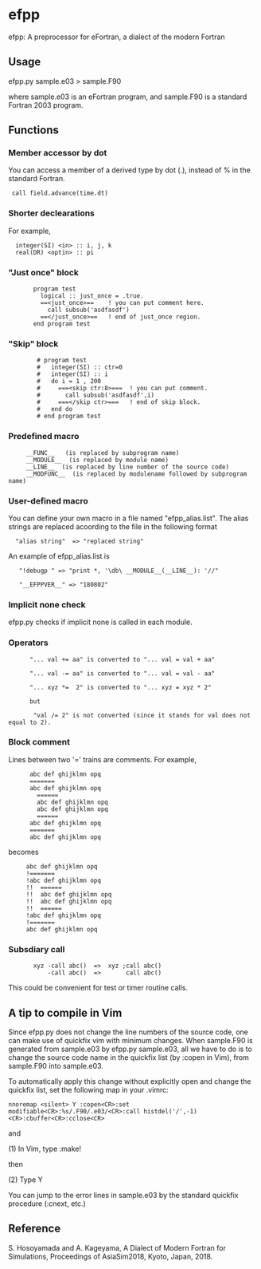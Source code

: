 # efpp
efpp: A preprocessor for eFortran, a dialect of the modern Fortran


## Usage
efpp.py sample.e03 > sample.F90

where sample.e03 is an eFortran program, and
sample.F90 is a standard Fortran 2003 program.

## Functions


### Member accessor by dot

You can access a member of a derived type by dot (.), instead of % in the standard Fortran.

```
 call field.advance(time.dt)
```

### Shorter declearations

For example, 

```
  integer(SI) <in> :: i, j, k
  real(DR) <optin> :: pi
```


### "Just once" block

```
       program test
         logical :: just_once = .true.
         ==<just_once>==    ! you can put comment here.
           call subsub('asdfasdf')
         ==</just_once>==   ! end of just_once region.
       end program test
```

### "Skip" block

```
        # program test
        #   integer(SI) :: ctr=0
        #   integer(SI) :: i
        #   do i = 1 , 200
        #     ===<skip ctr:8>===  ! you can put comment.
        #       call subsub('asdfasdf',i)
        #     ===</skip ctr>===   ! end of skip block.
        #   end do
        # end program test
```

### Predefined macro

```
     __FUNC__   (is replaced by subprogram name)
     __MODULE__  (is replaced by module name)
     __LINE__  (is replaced by line number of the source code)
     __MODFUNC__  (is replaced by modulename followed by subprogram name)
```

### User-defined macro

You can define your own macro in a file named "efpp_alias.list". The alias strings are replaced acoording to the file in the following format

```
  "alias string"  => "replaced string"
```

An example of efpp_alias.list is

```
   "!debugp " => "print *, '\db\ __MODULE__(__LINE__): '//"

   "__EFPPVER__" => "180802"   
```


### Implicit none check

efpp.py checks if implicit none is called in each module.

### Operators

```
      "... val += aa" is converted to "... val = val + aa"

      "... val -= aa" is converted to "... val = val - aa"

      "... xyz *=  2" is converted to "... xyz = xyz * 2"

      but

       "val /= 2" is not converted (since it stands for val does not equal to 2).
```

### Block comment

Lines between two '=' trains are comments.
For example, 

```
      abc def ghijklmn opq
      =======
      abc def ghijklmn opq
        ======
        abc def ghijklmn opq
        abc def ghijklmn opq
        ======
      abc def ghijklmn opq
      =======
      abc def ghijklmn opq
```
becomes

```
     abc def ghijklmn opq
     !=======   
     !abc def ghijklmn opq
     !!  ====== 
     !!  abc def ghijklmn opq
     !!  abc def ghijklmn opq
     !!  ====== 
     !abc def ghijklmn opq
     !=======   
     abc def ghijklmn opq
```

### Subsdiary call

```
       xyz -call abc()  =>  xyz ;call abc()
           -call abc()  =>       call abc()
```

This could be convenient for test or timer routine calls.


## A tip to compile in Vim

Since efpp.py does not change the line numbers of the source code, one can make use of quickfix vim with minimum changes.
When sample.F90 is generated from sample.e03 by efpp.py sample.e03,
all we have to do is to change the source code name in the quickfix list (by :copen in Vim),
from sample.F90 into sample.e03. 

To automatically apply this change without explicitly open and change the quickfix list, 
set the following map in your .vimrc:

```
nnoremap <silent> Y :copen<CR>:set modifiable<CR>:%s/.F90/.e03/<CR>:call histdel('/',-1)<CR>:cbuffer<CR>:cclose<CR>
```

and 

(1) In Vim, type :make!

then

(2) Type Y

You can jump to the error lines in sample.e03 by the standard quickfix procedure (:cnext, etc.)

## Reference

S. Hosoyamada and A. Kageyama, A Dialect of Modern Fortran for Simulations, Proceedings of AsiaSim2018, Kyoto, Japan, 2018.
